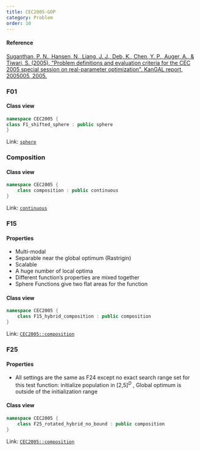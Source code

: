 ```yaml
---
title: CEC2005-GOP
category: Problem
order: 10
---
```


#### Reference 

[Suganthan, P. N., Hansen, N., Liang, J. J., Deb, K., Chen, Y. P., Auger, A., & Tiwari, S. (2005).
"Problem definitions and evaluation criteria for the CEC 2005 special session on real-parameter optimization".
KanGAL report, 2005005, 2005.](http://www.cmap.polytechnique.fr/~nikolaus.hansen/Tech-Report-May-30-05.pdf)

### F01

#### Class view
```c++
namespace CEC2005 {
class F1_shifted_sphere : public sphere
}
```
Link: [`sphere`](../classical-GOP)

### Composition

#### Class view
```c++
namespace CEC2005 {
    class composition : public continuous
}
```
Link: [`continuous`](../continuous)

### F15

#### Properties

- Multi-modal
- Separable near the global optimum (Rastrigin)
- Scalable
- A huge number of local optima
- Different function’s properties are mixed together
- Sphere Functions give two flat areas for the function

#### Class view
```c++
namespace CEC2005 {
    class F15_hybrid_composition : public composition
}
```
Link: [`CEC2005::composition`](#composition)

### F25

#### Properties

- All settings are the same as F24 except no exact search range set for this test function: initialize population in [2,5]$^D$ , Global optimum is outside of the initialization range

#### Class view
```c++
namespace CEC2005 {
    class F25_rotated_hybrid_no_bound : public composition
}
```
Link: [`CEC2005::composition`](#composition)